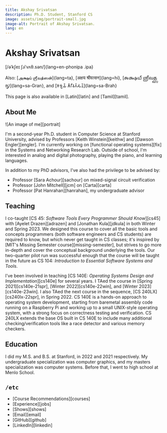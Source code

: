 ```yaml
---
title: Akshay Srivatsan
description: Ph.D. Student, Stanford CS
image: assets/img/portrait-small.jpg
image-alt: Portrait of Akshay Srivatsan.
lang: en
---
```


# Akshay Srivatsan

[/əˈkʃeɪ ʃɹiˈvʌθ.sən/]{lang=en-phonipa .ipa}

Also: [அக்ஷய் ஶ்ரீவத்ஸன்]{lang=ta}, [अक्षय श्रीवत्सन]{lang=hi}, [𑌅𑌕𑍍𑌷𑌯𑍍
𑌶𑍍𑌰𑍀𑌵𑌤𑍍𑌸𑌨𑍍]{lang=sa-Gran}, and [𑀅𑀓𑁆𑀱𑀬𑁆 𑀰𑁆𑀭𑀻𑀯𑀢𑁆𑀲𑀦𑁆]{lang=sa-Brah}

This page is also available in [Latin][latin] and [Tamil][tamil].

## About Me

![An image of me][portrait]

I'm a second-year Ph.D. student in Computer Science at Stanford
University, advised by Professors [Keith Winstein][keithw] and [Dawson
Engler][engler]. I'm currently working on [functional operating
systems][fix] in the Systems and Networking Research Lab. Outside of
school, I'm interested in analog and digital photography, playing the
piano, and learning languages.

In addition to my PhD advisors, I've also had the privilege to be advised by:

-   Professor [Sara Achour][sachour] on mixed-signal circuit verification
-   Professor [John Mitchell][jcm] on [Carta][carta]
-   Professor [Pat Hanrahan][hanrahan], my undergraduate advisor

## Teaching

I co-taught [CS 45: _Software Tools Every Programmer Should
Know_][cs45] with [Ayelet Drazen][adrazen] and [Jonathan Kula][jdkula]
in both Winter and Spring 2023. We designed this course to cover all
the basic tools and concepts programmers (both software engineers and
CS students) are required to know, but which never get taught in CS
classes; it's inspired by [MIT's Missing Semester
course][missing-semester], but strives to go more in-depth and cover
the conceptual background underlying the tools. Our two-quarter pilot
run was successful enough that the course will be taught in the future
as CS 104: _Introduction to Essential Software Systems and Tools_.

I've been involved in teaching [CS 140E: _Operating Systems Design and
Implementation_][cs140e] for several years. I TAed the course in
[Spring 2021][cs140e-21spr], [Winter 2022][cs140e-22win], and [Winter
2023][cs140e-23win]. I also TAed the next course in the sequence, [CS
240LX][cs240lx-22spr], in Spring 2022. CS 140E is a hands-on approach
to operating system development, starting from baremetal assembly code
running on a Raspberry Pi and working up to a small UNIX-style
operating system, with a strong focus on correctness testing and
verification. CS 240LX extends the base OS built in CS 140E to include
many additional checking/verification tools like a race detector and
various memory checkers.

## Education

I did my M.S. and B.S. at Stanford, in 2022 and 2021 respectively. My
undergraduate specialization was computer graphics, and my masters
specialization was computer systems. Before that, I went to high
school at Menlo School.

## `/etc`

-   [Course Recommendations][courses]
-   [Experience][jobs]
-   [Shows][shows]
-   [Email][email]
-   [GitHub][github]
-   [LinkedIn][linkedin]
